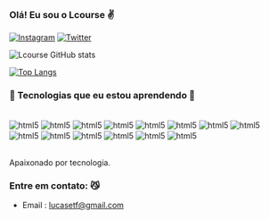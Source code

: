 ### Olá! Eu sou o Lcourse ✌️

[![Instagram](https://img.shields.io/badge/Instagram-E4405F?style=for-the-badge&logo=instagram&logoColor=white)](https://instagram.com/savethxcourse)
[![Twitter](https://img.shields.io/badge/Twitter-1DA1F2?style=for-the-badge&logo=twitter&logoColor=white)](https://twitter.com/savethatcourse)

![Lcourse GitHub stats](https://github-readme-stats.vercel.app/api?username=Lcourse&show_icons=true&theme=radical)

[![Top Langs](https://github-readme-stats.vercel.app/api/top-langs/?username=Lcourse&layout=compact)](https://github.com/anuraghazra/github-readme-stats)

### 🍎 Tecnologias que eu estou aprendendo 🍎

<div style="display: inline_block"><br/>
<img align="center" alt=html5 src="https://img.shields.io/badge/HTML5-E34F26?style=for-the-badge&logo=html5&logoColor=white" />
<img align="center" alt=html5 src="https://img.shields.io/badge/CSS3-1572B6?style=for-the-badge&logo=css3&logoColor=white" />
<img align="center" alt=html5 src="https://img.shields.io/badge/JavaScript-F7DF1E?style=for-the-badge&logo=javascript&logoColor=black" />
<img align="center" alt=html5 src="https://img.shields.io/badge/Java-ED8B00?style=for-the-badge&logo=java&logoColor=white" />
<img align="center" alt=html5 src="https://img.shields.io/badge/TypeScript-007ACC?style=for-the-badge&logo=typescript&logoColor=white" />
<img align="center" alt=html5 src="https://img.shields.io/badge/Node.js-43853D?style=for-the-badge&logo=node.js&logoColor=white" />
<img align="center" alt=html5 src="https://img.shields.io/badge/PHP-777BB4?style=for-the-badge&logo=php&logoColor=white" />
<img align="center" alt=html5 src="https://img.shields.io/badge/jQuery-0769AD?style=for-the-badge&logo=jquery&logoColor=white" />
<img align="center" alt=html5 src="https://img.shields.io/badge/MySQL-00000F?style=for-the-badge&logo=mysql&logoColor=white" />
<img align="center" alt=html5 src="https://img.shields.io/badge/Bootstrap-563D7C?style=for-the-badge&logo=bootstrap&logoColor=white" />
<img align="center" alt=html5 src="https://img.shields.io/badge/Python-14354C?style=for-the-badge&logo=python&logoColor=white" />
<img align="center" alt=html5 src="https://img.shields.io/badge/C%2B%2B-00599C?style=for-the-badge&logo=c%2B%2B&logoColor=white" />
<img align="center" alt=html5 src="https://img.shields.io/badge/React-20232A?style=for-the-badge&logo=react&logoColor=61DAFB" />
<img align="center" alt=html5 src="https://img.shields.io/badge/Flutter-02569B?style=for-the-badge&logo=flutter&logoColor=white" />


</div><br/>



Apaixonado por tecnologia.

### Entre em contato: 😼

- Email : lucasetf@gmail.com
